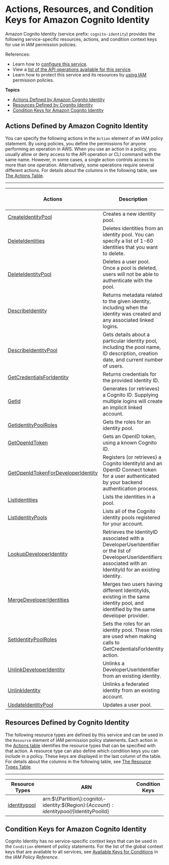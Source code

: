 # Actions, Resources, and Condition Keys for Amazon Cognito Identity<a name="list_amazoncognitoidentity"></a>

Amazon Cognito Identity \(service prefix: `cognito-identity`\) provides the following service\-specific resources, actions, and condition context keys for use in IAM permission policies\.

References:
+ Learn how to [configure this service](https://docs.aws.amazon.com/cognito/latest/developerguide/)\.
+ View a [list of the API operations available for this service](https://docs.aws.amazon.com/cognitoidentity/latest/APIReference/)\.
+ Learn how to protect this service and its resources by [using IAM](https://docs.aws.amazon.com/cognito/latest/developerguide/cognito-identity.html) permission policies\.

**Topics**
+ [Actions Defined by Amazon Cognito Identity](#amazoncognitoidentity-actions-as-permissions)
+ [Resources Defined by Cognito Identity](#amazoncognitoidentity-resources-for-iam-policies)
+ [Condition Keys for Amazon Cognito Identity](#amazoncognitoidentity-policy-keys)

## Actions Defined by Amazon Cognito Identity<a name="amazoncognitoidentity-actions-as-permissions"></a>

You can specify the following actions in the `Action` element of an IAM policy statement\. By using policies, you define the permissions for anyone performing an operation in AWS\. When you use an action in a policy, you usually allow or deny access to the API operation or CLI command with the same name\. However, in some cases, a single action controls access to more than one operation\. Alternatively, some operations require several different actions\. For details about the columns in the following table, see [The Actions Table](reference_policies_actions-resources-contextkeys.md#actions_table)\.


****  

| Actions | Description | Access Level | Resource Types \(\*required\) | Condition Keys | Dependent Actions | 
| --- | --- | --- | --- | --- | --- | 
|   [ CreateIdentityPool ](https://docs.aws.amazon.com/cognitoidentity/latest/APIReference/API_CreateIdentityPool.html)  | Creates a new identity pool\. | Write |  |  |  | 
|   [ DeleteIdentities ](https://docs.aws.amazon.com/cognitoidentity/latest/APIReference/API_DeleteIdentities.html)  | Deletes identities from an identity pool\. You can specify a list of 1\-60 identities that you want to delete\. | Write |  |  |  | 
|   [ DeleteIdentityPool ](https://docs.aws.amazon.com/cognitoidentity/latest/APIReference/API_DeleteIdentityPool.html)  | Deletes a user pool\. Once a pool is deleted, users will not be able to authenticate with the pool\. | Write |   [ identitypool\* ](#amazoncognitoidentity-identitypool)   |  |  | 
|   [ DescribeIdentity ](https://docs.aws.amazon.com/cognitoidentity/latest/APIReference/API_DescribeIdentity.html)  | Returns metadata related to the given identity, including when the identity was created and any associated linked logins\. | Read |  |  |  | 
|   [ DescribeIdentityPool ](https://docs.aws.amazon.com/cognitoidentity/latest/APIReference/API_DescribeIdentityPool.html)  | Gets details about a particular identity pool, including the pool name, ID description, creation date, and current number of users\. | Read |   [ identitypool\* ](#amazoncognitoidentity-identitypool)   |  |  | 
|   [ GetCredentialsForIdentity ](https://docs.aws.amazon.com/cognitoidentity/latest/APIReference/API_GetCredentialsForIdentity.html)  | Returns credentials for the provided identity ID\. | Read |  |  |  | 
|   [ GetId ](https://docs.aws.amazon.com/cognitoidentity/latest/APIReference/API_GetId.html)  | Generates \(or retrieves\) a Cognito ID\. Supplying multiple logins will create an implicit linked account\. | Write |  |  |  | 
|   [ GetIdentityPoolRoles ](https://docs.aws.amazon.com/cognitoidentity/latest/APIReference/API_GetIdentityPoolRoles.html)  | Gets the roles for an identity pool\. | Read |   [ identitypool\* ](#amazoncognitoidentity-identitypool)   |  |  | 
|   [ GetOpenIdToken ](https://docs.aws.amazon.com/cognitoidentity/latest/APIReference/API_GetOpenIdToken.html)  | Gets an OpenID token, using a known Cognito ID\. | Read |  |  |  | 
|   [ GetOpenIdTokenForDeveloperIdentity ](https://docs.aws.amazon.com/cognitoidentity/latest/APIReference/API_GetOpenIdTokenForDeveloperIdentity.html)  | Registers \(or retrieves\) a Cognito IdentityId and an OpenID Connect token for a user authenticated by your backend authentication process\. | Read |   [ identitypool\* ](#amazoncognitoidentity-identitypool)   |  |  | 
|   [ ListIdentities ](https://docs.aws.amazon.com/cognitoidentity/latest/APIReference/API_ListIdentities.html)  | Lists the identities in a pool\. | List |   [ identitypool\* ](#amazoncognitoidentity-identitypool)   |  |  | 
|   [ ListIdentityPools ](https://docs.aws.amazon.com/cognitoidentity/latest/APIReference/API_ListIdentityPools.html)  | Lists all of the Cognito identity pools registered for your account\. | List |  |  |  | 
|   [ LookupDeveloperIdentity ](https://docs.aws.amazon.com/cognitoidentity/latest/APIReference/API_LookupDeveloperIdentity.html)  | Retrieves the IdentityID associated with a DeveloperUserIdentifier or the list of DeveloperUserIdentifiers associated with an IdentityId for an existing identity\. | Read |   [ identitypool\* ](#amazoncognitoidentity-identitypool)   |  |  | 
|   [ MergeDeveloperIdentities ](https://docs.aws.amazon.com/cognitoidentity/latest/APIReference/API_MergeDeveloperIdentities.html)  | Merges two users having different IdentityIds, existing in the same identity pool, and identified by the same developer provider\. | Write |   [ identitypool\* ](#amazoncognitoidentity-identitypool)   |  |  | 
|   [ SetIdentityPoolRoles ](https://docs.aws.amazon.com/cognitoidentity/latest/APIReference/API_SetIdentityPoolRoles.html)  | Sets the roles for an identity pool\. These roles are used when making calls to GetCredentialsForIdentity action\. | Write |  |  |  | 
|   [ UnlinkDeveloperIdentity ](https://docs.aws.amazon.com/cognitoidentity/latest/APIReference/API_UnlinkDeveloperIdentity.html)  | Unlinks a DeveloperUserIdentifier from an existing identity\. | Write |   [ identitypool\* ](#amazoncognitoidentity-identitypool)   |  |  | 
|   [ UnlinkIdentity ](https://docs.aws.amazon.com/cognitoidentity/latest/APIReference/API_UnlinkIdentity.html)  | Unlinks a federated identity from an existing account\. | Write |  |  |  | 
|   [ UpdateIdentityPool ](https://docs.aws.amazon.com/cognitoidentity/latest/APIReference/API_UpdateIdentityPool.html)  | Updates a user pool\. | Write |   [ identitypool\* ](#amazoncognitoidentity-identitypool)   |  |  | 

## Resources Defined by Cognito Identity<a name="amazoncognitoidentity-resources-for-iam-policies"></a>

The following resource types are defined by this service and can be used in the `Resource` element of IAM permission policy statements\. Each action in the [Actions table](#amazoncognitoidentity-actions-as-permissions) identifies the resource types that can be specified with that action\. A resource type can also define which condition keys you can include in a policy\. These keys are displayed in the last column of the table\. For details about the columns in the following table, see [The Resource Types Table](reference_policies_actions-resources-contextkeys.md#resources_table)\.


****  

| Resource Types | ARN | Condition Keys | 
| --- | --- | --- | 
|   [ identitypool ](https://docs.aws.amazon.com/cognito/latest/developerguide/identity-pools.html)  |  arn:$\{Partition\}:cognito\-identity:$\{Region\}:$\{Account\}:identitypool/$\{IdentityPoolId\}  |  | 

## Condition Keys for Amazon Cognito Identity<a name="amazoncognitoidentity-policy-keys"></a>

Cognito Identity has no service\-specific context keys that can be used in the `Condition` element of policy statements\. For the list of the global context keys that are available to all services, see [Available Keys for Conditions](reference_policies_condition-keys.html#AvailableKeys) in the *IAM Policy Reference*\.